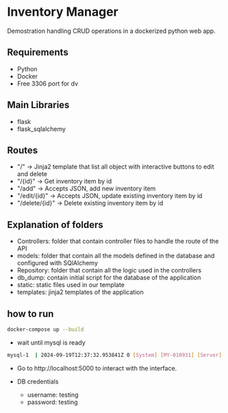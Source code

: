 # Inventory Manager

Demostration handling CRUD operations in a dockerized python web app.

## Requirements
- Python
- Docker
- Free 3306 port for dv

## Main Libraries
- flask
- flask_sqlalchemy

## Routes
- "/" -> Jinja2 template that list all object with interactive buttons to edit and delete
- "/{id}" -> Get inventory item by id
- "/add" -> Accepts JSON, add new inventory item
- "/edit/{id}" -> Accepts JSON, update existing inventory item by id
- "/delete/{id}" -> Delete existing inventory item by id

## Explanation of folders
- Controllers: folder that contain controller files to handle the route of the API
- models: folder that contain all the models defined in the database and configured with SQlAlchemy
- Repository: folder that contain all the logic used in the controllers
- db_dump: contain initial script for the database of the application
- static: static files used in our template
- templates: jinja2 templates of the application

## how to run
```bash
docker-compose up --build
```

- wait until mysql is ready
```bash
mysql-1  | 2024-09-19T12:37:32.953841Z 0 [System] [MY-010931] [Server] /usr/sbin/mysqld: ready for connections. Version: '9.0.1'  socket: '/var/run/mysqld/mysqld.sock'  port: 3306  MySQL Community Server - GPL. 
```

- Go to http://localhost:5000 to interact with the interface.

- DB credentials
    - username: testing
    - password: testing

